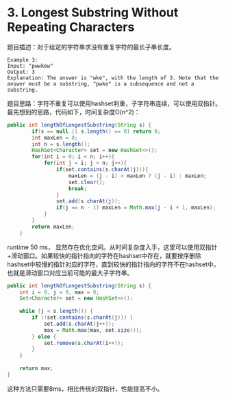 # 3. Longest Substring Without Repeating Characters

题目描述：对于给定的字符串求没有重复字符的最长子串长度。

```
Example 3:
Input: "pwwkew"
Output: 3
Explanation: The answer is "wke", with the length of 3. Note that the answer must be a substring, "pwke" is a subsequence and not a substring.
```

题目思路：字符不重复可以使用hashset判重，子字符串连续，可以使用双指针。最先想到的思路，代码如下，时间复杂度O(n^2)：

```java
public int lengthOfLongestSubstring(String s) {
        if(s == null || s.length() == 0) return 0;
        int maxLen = 0;
        int n = s.length();
        HashSet<Character> set = new HashSet<>();
        for(int i = 0; i < n; i++){
            for(int j = i; j < n; j++){
                if(set.contains(s.charAt(j))){
                    maxLen = (j - i) > maxLen ? (j - i) : maxLen;
                    set.clear();
                    break;
                }
                set.add(s.charAt(j));
                if(j == n - 1) maxLen = Math.max(j - i + 1, maxLen);
            }
        }
        return maxLen;
    }
```

runtime 50 ms， 显然存在优化空间。从时间复杂度入手，这里可以使用双指针+滑动窗口。如果较快的指针指向的字符在hashset中存在，就要按序删除hashset中较慢的指针对应的字符，直到较快的指针指向的字符不在hashset中。也就是滑动窗口对应当前可能的最大子字符串。

```java
public int lengthOfLongestSubstring(String s) {
    int i = 0, j = 0, max = 0;
    Set<Character> set = new HashSet<>();
    
    while (j < s.length()) {
        if (!set.contains(s.charAt(j))) {
            set.add(s.charAt(j++));
            max = Math.max(max, set.size());
        } else {
            set.remove(s.charAt(i++));
        }
    }
    
    return max;
}
```

这种方法只需要8ms，相比传统的双指针，性能提高不小。